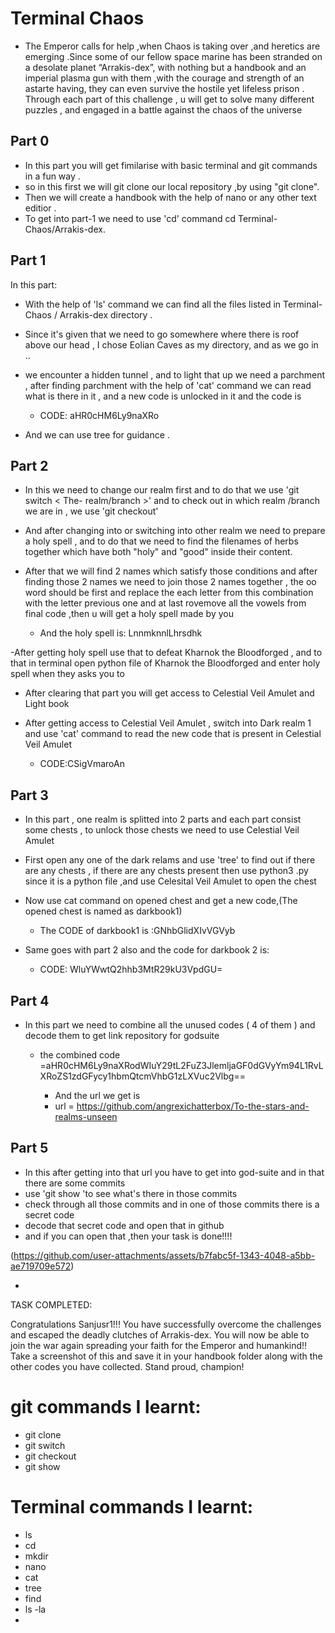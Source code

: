 # Terminal Chaos
  - The Emperor calls for help ,when Chaos is taking over ,and heretics are emerging .Since some of our fellow space marine has been stranded on a desolate planet “Arrakis-dex”, with nothing but a handbook and an imperial plasma gun with them ,with the courage and strength of an astarte having, they can even survive the hostile yet lifeless prison .
Through each part of this challenge , u will get to solve many different puzzles , and engaged in a battle against the chaos of the universe

## Part 0

- In this part you will get fimilarise with basic terminal and git commands in a fun way .
- so in this first we will git clone our local repository ,by using "git clone".
- Then we will create a handbook with the help of nano or any other text editior .
- To get into part-1 we need to use 'cd' command 
  cd Terminal-Chaos/Arrakis-dex.
  
## Part 1

In this part:
 -  With the help of 'ls' command we can find all the files listed in Terminal-Chaos / Arrakis-dex directory .
 - Since it's given that we need to go somewhere where there is roof above our head , I chose Eolian Caves as my directory, and as we go in ..
- we encounter a hidden tunnel , and to light that up we need a parchment , after finding parchment with the help of 'cat' command we can read what is there in it , and a new code is unlocked in it and the code is

  -  CODE: aHR0cHM6Ly9naXRo
- And we can use tree for guidance .
  
## Part 2

- In this we need to change our realm first and to do that we use 'git switch < The- realm/branch >' and to check out in which realm /branch we are in , we use 'git checkout'
- And after changing into or switching into other realm we need to prepare a holy spell , and to do that we need to find the filenames of herbs together which have both "holy" and "good" inside their content.
- After that we will find 2 names which satisfy those conditions and after finding those 2 names we need to join those 2 names together , the oo word should be first and replace the each letter from this combination with the letter previous one and at last rovemove all the vowels from final code ,then u will get a holy spell made by you
  
     - And the holy spell is: LnnmknnlLhrsdhk
       
-After getting holy spell use that to defeat Kharnok the Bloodforged , and to that in terminal open python file of Kharnok the Bloodforged and enter holy spell when they asks you to 
- After clearing that part you will get access to Celestial Veil Amulet and Light book
- After getting access to Celestial Veil Amulet , switch into Dark realm 1 and use 'cat' command to read the new code that is present in Celestial Veil Amulet
     
     - CODE:CSigVmaroAn 
    
## Part 3

 - In this part , one realm is splitted into 2 parts and each part consist some chests , to unlock those chests we need to use Celestial Veil Amulet 
- First open any one of the dark relams and use 'tree' to find out if there are any chests , if there are any chests present then use python3 <that chest name >.py  since it is a python file ,and use Celesital Veil Amulet to open the chest
- Now use cat command on opened chest and get a new code,(The opened chest is named as darkbook1)

    -  The CODE of darkbook1 is :GNhbGlidXIvVGVyb
 
 - Same goes with part 2 also and the code for darkbook 2 is:
     
     - CODE: WluYWwtQ2hhb3MtR29kU3VpdGU=

## Part 4

- In this part we need to combine all the unused codes ( 4 of them ) and decode them to get link repository for godsuite
     - the combined code =aHR0cHM6Ly9naXRodWIuY29tL2FuZ3JlemljaGF0dGVyYm94L1RvLXRoZS1zdGFycy1hbmQtcmVhbG1zLXVuc2Vlbg==

       - And the url we get is
       -  url = https://github.com/angrexichatterbox/To-the-stars-and-realms-unseen

## Part 5
- In this after getting into that url you have to get into god-suite and in that there are some commits
- use 'git show 'to see what's there in those commits
- check through all those commits and in one of those commits there is a secret code
- decode that secret code and open that in github
- and if you can open that ,then your task is done!!!!
  
(https://github.com/user-attachments/assets/b7fabc5f-1343-4048-a5bb-ae719709e572)

- 
TASK COMPLETED:

Congratulations Sanjusr1!!! You have successfully overcome the challenges and escaped the deadly clutches of Arrakis-dex.
You will now be able to join the war again spreading your faith for the Emperor and humankind!!
Take a screenshot of this and save it in your handbook folder along with the other codes you have collected.
Stand proud, champion!

# git commands I learnt:
- git clone
- git switch
- git checkout
- git show
  
# Terminal commands I learnt:
- ls
- cd
- mkdir
- nano
- cat
- tree
- find
- ls -la
- 
